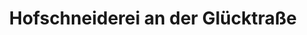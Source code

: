 ---
title: "Hofschneiderei an der Glücktraße"
url: /muenchen/hofschneiderei-an-der-gluecktrasse/
shop: Schneiderei
---